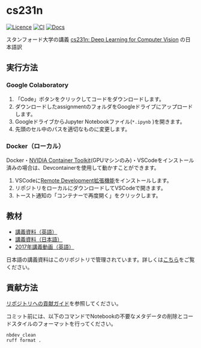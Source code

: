 # cs231n

[![Licence](https://img.shields.io/github/license/tpu-dsg/cs231n)](./LICENSE)
[![CI](https://github.com/tpu-dsg/cs231n/actions/workflows/ci.yaml/badge.svg)](https://github.com/tpu-dsg/cs231n/actions/workflows/ci.yaml)
[![Docs](https://github.com/tpu-dsg/cs231n/actions/workflows/docs.yaml/badge.svg)](https://github.com/tpu-dsg/cs231n/actions/workflows/docs.yaml)

スタンフォード大学の講義 [cs231n: Deep Learning for Computer Vision](https://cs231n.stanford.edu/) の日本語訳

## 実行方法

### Google Colaboratory

1. 「Code」ボタンをクリックしてコードをダウンロードします。
2. ダウンロードしたassignmentのフォルダをGoogleドライブにアップロードします。
3. GoogleドライブからJupyter Notebookファイル(`*.ipynb` )を開きます。
4. 先頭のセル中のパスを適切なものに変更します。

### Docker（ローカル）

Docker・[NVIDIA Container Toolkit](https://docs.nvidia.com/datacenter/cloud-native/container-toolkit/latest/install-guide.html)(GPUマシンのみ)・VSCodeをインストール済みの場合は、Devcontainerを使用して動かすことができます。

1. VSCodeに[Remote Development拡張機能](https://marketplace.visualstudio.com/items?itemName=ms-vscode-remote.vscode-remote-extensionpack)をインストールします。
2. リポジトリをローカルにダウンロードしてVSCodeで開きます。
3. トースト通知の「コンテナーで再度開く」をクリックします。

## 教材

- [講義資料（英語）](https://cs231n.stanford.edu/schedule.html)
- [講義資料（日本語）](https://tpu-dsg.github.io/cs231n)
- [2017年講義動画（英語）](https://youtube.com/playlist?list=PLC1qU-LWwrF64f4QKQT-Vg5Wr4qEE1Zxk&si=A-w05a3qxL9TKhBu)

日本語の講義資料はこのリポジトリで管理されています。詳しくは[こちら](./docs/README.md)をご覧ください。

## 貢献方法

[リポジトリへの貢献ガイド](https://github.com/tpu-dsg/.github/blob/main/CONTRIBUTING.md)を参照してください。

コミット前には、以下のコマンドでNotebookの不要なメタデータの削除とコードスタイルのフォーマットを行ってください。

```bash
nbdev_clean
ruff format .
```

